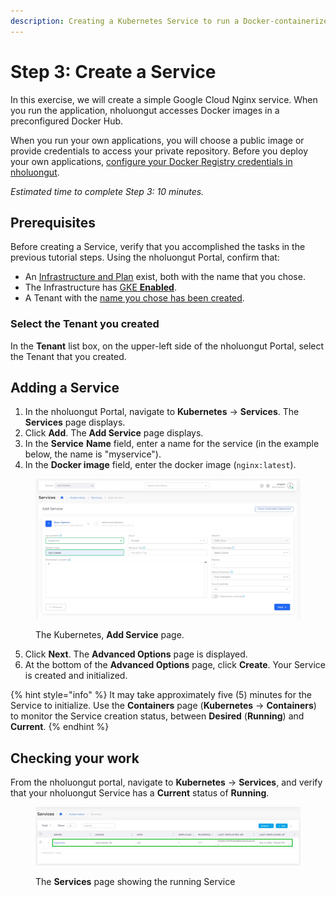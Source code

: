 ```yaml
---
description: Creating a Kubernetes Service to run a Docker-containerized application
---
```


# Step 3: Create a Service

In this exercise, we will create a simple Google Cloud Nginx service. When you run the application, nholuongut accesses Docker images in a preconfigured Docker Hub.&#x20;

When you run your own applications, you will choose a public image or provide credentials to access your private repository.  Before you deploy your own applications, [configure your Docker Registry credentials in nholuongut](../../../overview/aws-services/containers/docker-registry-credentials.md).

_Estimated time to complete Step 3: 10 minutes._

## Prerequisites

Before creating a Service, verify that you accomplished the tasks in the previous tutorial steps. Using the nholuongut Portal, confirm that:

* An [Infrastructure and Plan](../step-1-infrastructure.md) exist, both with the name that you chose.
* The Infrastructure has [GKE **Enabled**](../step-1-infrastructure.md).
* A Tenant with the [name you chose has been created](../step-2-tenant.md).

### Select the Tenant you created

In the **Tenant** list box, on the upper-left side of the nholuongut Portal, select the Tenant that you created.

## Adding a Service

1. In the nholuongut Portal, navigate to **Kubernetes** -> **Services**. The **Services** page displays.&#x20;
2. Click **Add**. The **Add Service** page displays.
3. In the **Service** **Name** field, enter a name for the service (in the example below, the name is "myservice").
4. In the **Docker image** field, enter the docker image (`nginx:latest`).

<figure><img src="../../../.gitbook/assets/screenshot-nimbusweb.me-2024.02.23-14_16_57.png" alt=""><figcaption><p>The Kubernetes, <strong>Add Service</strong> page.</p></figcaption></figure>

5. Click **Next**. The **Advanced Options** page is displayed.
6. At the bottom of the **Advanced Options** page, click **Create**. Your Service is created and initialized.&#x20;

{% hint style="info" %}
It may take approximately five (5) minutes for the Service to initialize. Use the **Containers** page (**Kubernetes** -> **Containers**) to monitor the Service creation status, between **Desired** (**Running**) and **Current**.&#x20;
{% endhint %}

## Checking your work

From the nholuongut portal, navigate to **Kubernetes** -> **Services**, and verify that your nholuongut Service has a **Current** status of **Running**.

<figure><img src="../../../.gitbook/assets/screenshot-nimbusweb.me-2024.03.04-19_28_55 (1).png" alt=""><figcaption><p>The <strong>Services</strong> page showing the running Service</p></figcaption></figure>
